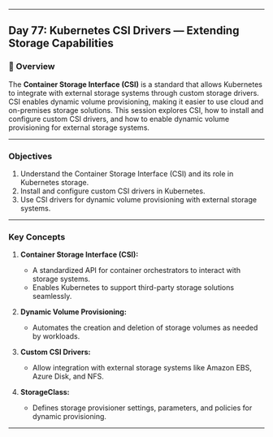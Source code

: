 ﻿---

## Day 77: Kubernetes CSI Drivers — Extending Storage Capabilities

### 📘 Overview

The **Container Storage Interface (CSI)** is a standard that allows Kubernetes to integrate with external storage systems through custom storage drivers. CSI enables dynamic volume provisioning, making it easier to use cloud and on-premises storage solutions. This session explores CSI, how to install and configure custom CSI drivers, and how to enable dynamic volume provisioning for external storage systems.

---

### Objectives

1. Understand the Container Storage Interface (CSI) and its role in Kubernetes storage.  
2. Install and configure custom CSI drivers in Kubernetes.  
3. Use CSI drivers for dynamic volume provisioning with external storage systems.  

---

### Key Concepts

1. **Container Storage Interface (CSI):**  
   - A standardized API for container orchestrators to interact with storage systems.  
   - Enables Kubernetes to support third-party storage solutions seamlessly.  

2. **Dynamic Volume Provisioning:**  
   - Automates the creation and deletion of storage volumes as needed by workloads.  

3. **Custom CSI Drivers:**  
   - Allow integration with external storage systems like Amazon EBS, Azure Disk, and NFS.  

4. **StorageClass:**  
   - Defines storage provisioner settings, parameters, and policies for dynamic provisioning.  

---